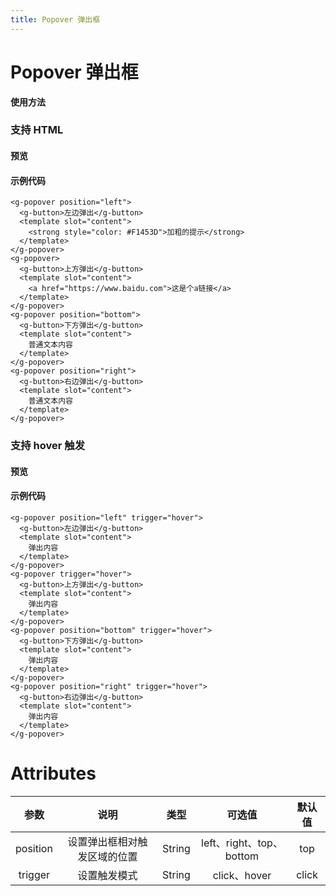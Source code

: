 ```yaml
---
title: Popover 弹出框
---
```

# Popover 弹出框

**使用方法**

### 支持 HTML

#### 预览

<ClientOnly>
<popover-demo-1></popover-demo-1>
</ClientOnly>

#### 示例代码

```vue
<g-popover position="left">
  <g-button>左边弹出</g-button>
  <template slot="content">
    <strong style="color: #F1453D">加粗的提示</strong>
  </template>
</g-popover>
<g-popover>
  <g-button>上方弹出</g-button>
  <template slot="content">
    <a href="https://www.baidu.com">这是个a链接</a>
  </template>
</g-popover>
<g-popover position="bottom">
  <g-button>下方弹出</g-button>
  <template slot="content">
    普通文本内容
  </template>
</g-popover>
<g-popover position="right">
  <g-button>右边弹出</g-button>
  <template slot="content">
    普通文本内容
  </template>
</g-popover>
```

### 支持 hover 触发

#### 预览

<ClientOnly>
<popover-demo-2></popover-demo-2>
</ClientOnly>

#### 示例代码

```vue
<g-popover position="left" trigger="hover">
  <g-button>左边弹出</g-button>
  <template slot="content">
    弹出内容
  </template>
</g-popover>
<g-popover trigger="hover">
  <g-button>上方弹出</g-button>
  <template slot="content">
    弹出内容
  </template>
</g-popover>
<g-popover position="bottom" trigger="hover">
  <g-button>下方弹出</g-button>
  <template slot="content">
    弹出内容
  </template>
</g-popover>
<g-popover position="right" trigger="hover">
  <g-button>右边弹出</g-button>
  <template slot="content">
    弹出内容
  </template>
</g-popover>
```

# Attributes
|参数| 说明 |  类型  | 可选值 | 默认值 |
| :-------------: |:-------------:| :-----:|:-----:|:-----:|
|position| 设置弹出框相对触发区域的位置 | String |left、right、top、bottom| top
|trigger| 设置触发模式 | String |click、hover|click